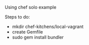 Using chef solo example

Steps to do:
- mkdir chef-kitchens/local-vagrant
- create Gemfile
- sudo gem install bundler
